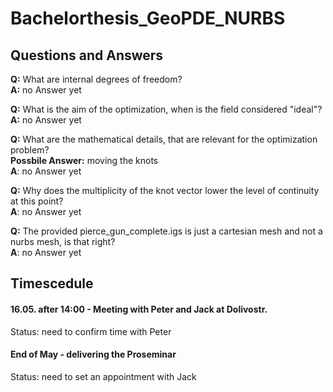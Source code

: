 # Bachelorthesis_GeoPDE_NURBS

## Questions and Answers

**Q:** What are internal degrees of freedom?<br/>
**A:** no Answer yet

**Q:** What is the aim of the optimization, when is the field considered "ideal"?<br/>
**A:** no Answer yet

**Q:** What are the mathematical details, that are relevant for the optimization problem?<br/>
**Possbile Answer:** moving the knots<br/>
**A**: no Answer yet

**Q:** Why does the multiplicity of the knot vector lower the level of continuity at this point?<br/>
**A**: no Answer yet

**Q:** The provided pierce_gun_complete.igs is just a cartesian mesh and not a nurbs mesh, is that right?<br/>
**A**: no Answer yet

## Timescedule

#### 16.05. after 14:00 - Meeting with Peter and Jack at Dolivostr. 
Status: need to confirm time with Peter

#### End of May - delivering the Proseminar
Status: need to set an appointment with Jack

